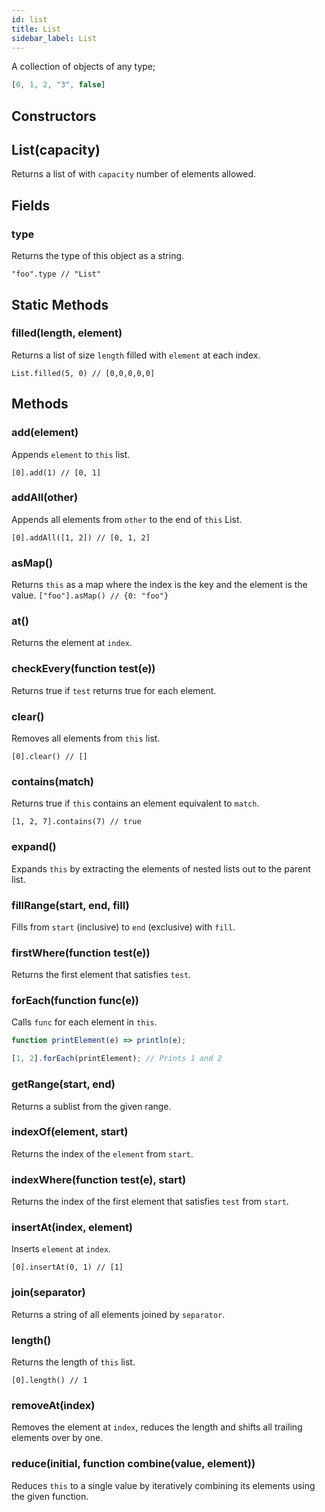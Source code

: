 ```yaml
---
id: list
title: List
sidebar_label: List
---
```


A collection of objects of any type;

```js
[0, 1, 2, "3", false]
``` 

## Constructors

## List(capacity)
Returns a list of with `capacity` number of elements allowed.

## Fields

### type
Returns the type of this object as a string.

`"foo".type // "List"`

## Static Methods

### filled(length, element)
Returns a list of size `length` filled with `element` at each index.

`List.filled(5, 0) // [0,0,0,0,0]`

## Methods

### add(element)

Appends `element` to `this` list.

`[0].add(1) // [0, 1]`

### addAll(other)

Appends all elements from `other` to the end of `this` List.

`[0].addAll([1, 2]) // [0, 1, 2]`

### asMap()
Returns `this` as a map where the index is the key and the element is the value.
`["foo"].asMap() // {0: "foo"}`

### at()
Returns the element at `index`.

### checkEvery(function test(e))
Returns true if `test` returns true for each element.

### clear()
Removes all elements from `this` list.

`[0].clear() // []`

### contains(match)
Returns true if `this` contains an element equivalent to `match`.

`[1, 2, 7].contains(7) // true`

### expand()
Expands `this` by extracting the elements of nested lists out to the parent list.

### fillRange(start, end, fill)
Fills from `start` (inclusive) to `end` (exclusive) with `fill`.

### firstWhere(function test(e))
Returns the first element that satisfies `test`.

### forEach(function func(e))
Calls `func` for each element in `this`.

```js
function printElement(e) => println(e);

[1, 2].forEach(printElement); // Prints 1 and 2
```

### getRange(start, end)
Returns a sublist from the given range.

### indexOf(element, start)
Returns the index of the `element` from `start`.

### indexWhere(function test(e), start)
Returns the index of the first element that satisfies `test` from `start`.

### insertAt(index, element)
Inserts `element` at `index`.

`[0].insertAt(0, 1) // [1]`

### join(separator)
Returns a string of all elements joined by `separator`.

### length()
Returns the length of `this` list.

`[0].length() // 1`

### removeAt(index)
Removes the element at `index`, reduces the length and shifts all trailing elements over by one.

### reduce(initial, function combine(value, element))
Reduces `this` to a single value by iteratively combining its elements using the given function.
